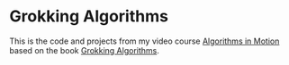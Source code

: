 # Grokking Algorithms

This is the code and projects from my video course [Algorithms in Motion](https://www.manning.com/livevideo/algorithms-in-motion) based on the book [Grokking Algorithms](https://www.manning.com/bhargava).